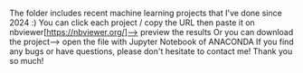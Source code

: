The folder includes recent machine learning projects that I've done since 2024 :)
You can click each project / copy the URL then paste it on nbviewer[https://nbviewer.org/]--> preview the results
Or you can download the project--> open the file with Jupyter Notebook of ANACONDA
If you find any bugs or have questions, please don't hesitate to contact me! 
Thank you so much!
